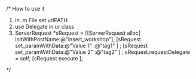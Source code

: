 /*
How to use it 
1. in .m File set urlPATH 
2. use Delegate in ur class
3.  ServerRequest *sRequest = [[ServerRequest alloc] initWithPostName:@"insert_workshop"];
        [sRequest set_paramWithData:@"Value 1" :@"tag1" ] ;
        [sRequest set_paramWithData:@"Value 2" :@"tag2" ] ;
        sRequest.requestDelegate = self;
        [sRequest execute ];



*/
